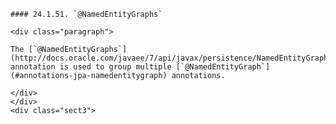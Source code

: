     #### 24.1.51. `@NamedEntityGraphs`

    <div class="paragraph">

    The [`@NamedEntityGraphs`](http://docs.oracle.com/javaee/7/api/javax/persistence/NamedEntityGraphs.html) annotation is used to group multiple [`@NamedEntityGraph`](#annotations-jpa-namedentitygraph) annotations.

    </div>
    </div>
    <div class="sect3">